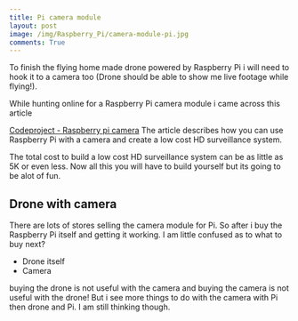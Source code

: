 ```yaml
---
title: Pi camera module
layout: post
image: /img/Raspberry_Pi/camera-module-pi.jpg
comments: True
---
```


<p> </p>
To finish the flying home made drone powered by Raspberry Pi i will need to
hook it to a camera too (Drone should be able to show me live footage while flying!).

While hunting online for a Raspberry Pi camera module i came across this article

[Codeproject - Raspberry pi camera](http://www.codeproject.com/Articles/665518/Raspberry-Pi-as-low-cost-HD-surveillance-camera)
The article describes how you can use Raspberry Pi with a camera and create a low cost HD surveillance system.

The total cost to build a low cost HD surveillance system can be as little as 5K or even less. Now all this you will have to build yourself but its 
going to be alot of fun.

Drone with camera
------------
There are lots of stores selling the camera module for Pi. So after i buy the Raspberry Pi itself and getting it working. 
I am little confused as  to what to buy next?

 * Drone itself
 * Camera

buying the drone is not useful with the camera and buying the camera is not useful with the drone!
But i see more things to do with the camera with Pi then drone and Pi. I am still thinking though.







